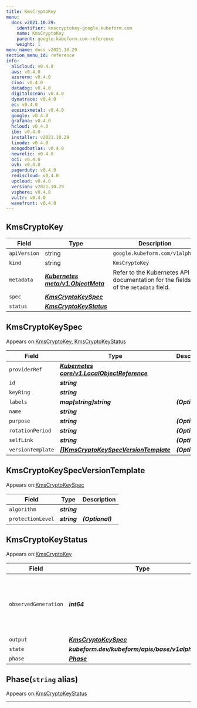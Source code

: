 ```yaml
---
title: KmsCryptoKey
menu:
  docs_v2021.10.29:
    identifier: kmscryptokey-google.kubeform.com
    name: KmsCryptoKey
    parent: google.kubeform.com-reference
    weight: 1
menu_name: docs_v2021.10.29
section_menu_id: reference
info:
  alicloud: v0.4.0
  aws: v0.4.0
  azurerm: v0.4.0
  civo: v0.4.0
  datadog: v0.4.0
  digitalocean: v0.4.0
  dynatrace: v0.4.0
  ec: v0.4.0
  equinixmetal: v0.4.0
  google: v0.4.0
  grafana: v0.4.0
  hcloud: v0.4.0
  ibm: v0.4.0
  installer: v2021.10.29
  linode: v0.4.0
  mongodbatlas: v0.4.0
  newrelic: v0.4.0
  oci: v0.4.0
  ovh: v0.4.0
  pagerduty: v0.4.0
  rediscloud: v0.4.0
  upcloud: v0.4.0
  version: v2021.10.29
  vsphere: v0.4.0
  vultr: v0.4.0
  wavefront: v0.4.0
---
```


## KmsCryptoKey
| Field | Type | Description |
| ------ | ----- | ----------- |
| `apiVersion` | string | `google.kubeform.com/v1alpha1` |
|    `kind` | string | `KmsCryptoKey` |
| `metadata` | ***[Kubernetes meta/v1.ObjectMeta](https://v1-18.docs.kubernetes.io/docs/reference/generated/kubernetes-api/v1.18/#objectmeta-v1-meta)***|Refer to the Kubernetes API documentation for the fields of the `metadata` field.|
| `spec` | ***[KmsCryptoKeySpec](#kmscryptokeyspec)***||
| `status` | ***[KmsCryptoKeyStatus](#kmscryptokeystatus)***||
## KmsCryptoKeySpec

Appears on:[KmsCryptoKey](#kmscryptokey), [KmsCryptoKeyStatus](#kmscryptokeystatus)

| Field | Type | Description |
| ------ | ----- | ----------- |
| `providerRef` | ***[Kubernetes core/v1.LocalObjectReference](https://v1-18.docs.kubernetes.io/docs/reference/generated/kubernetes-api/v1.18/#localobjectreference-v1-core)***||
| `id` | ***string***||
| `keyRing` | ***string***||
| `labels` | ***map[string]string***| ***(Optional)*** |
| `name` | ***string***||
| `purpose` | ***string***| ***(Optional)*** |
| `rotationPeriod` | ***string***| ***(Optional)*** |
| `selfLink` | ***string***| ***(Optional)*** |
| `versionTemplate` | ***[[]KmsCryptoKeySpecVersionTemplate](#kmscryptokeyspecversiontemplate)***| ***(Optional)*** |
## KmsCryptoKeySpecVersionTemplate

Appears on:[KmsCryptoKeySpec](#kmscryptokeyspec)

| Field | Type | Description |
| ------ | ----- | ----------- |
| `algorithm` | ***string***||
| `protectionLevel` | ***string***| ***(Optional)*** |
## KmsCryptoKeyStatus

Appears on:[KmsCryptoKey](#kmscryptokey)

| Field | Type | Description |
| ------ | ----- | ----------- |
| `observedGeneration` | ***int64***| ***(Optional)*** Resource generation, which is updated on mutation by the API Server.|
| `output` | ***[KmsCryptoKeySpec](#kmscryptokeyspec)***| ***(Optional)*** |
| `state` | ***kubeform.dev/kubeform/apis/base/v1alpha1.State***| ***(Optional)*** |
| `phase` | ***[Phase](#phase)***| ***(Optional)*** |
## Phase(`string` alias)

Appears on:[KmsCryptoKeyStatus](#kmscryptokeystatus)

---
